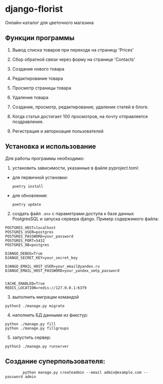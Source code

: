 # django-florist

Онлайн-каталог для цветочного магазина

## Функции программы

1. Вывод списка товаров при переходе на страницу 'Prices'

2. Сбор обратной связи через форму на странице 'Contacts'
3. Создание нового товара
4. Редактирование товара
5. Просмотр страницы товара
6. Удаление товара
7. Создание, просмотр, редактирование, удаление статей в блоге.
8. Когда статья достигает 100 просмотров, на почту отправляется поздравление.
9. Регистрация и авторизация пользователей

## Установка и использование

Для работы программы необходимо:

1. установить зависимости, указанные в файле  pyproject.toml:
- для первичной установки:

  ```poetry install```
- для обновления:

  ```poetry update```


2. создать файл `.env` с параметрами доступа к базе данных PostgresSQL и запуска сервера django.
Пример содержимого файла:

```
POSTGRES_HOST=localhost
POSTGRES_USER=postgres
POSTGRES_PASSWORD=your_password
POSTGRES_PORT=5432
POSTGRES_DB=postgres

DJANGO_DEBUG=True
DJANGO_SECRET_KEY=your_secret_key

DJANGO_EMAIL_HOST_USER=your_email@yandex.ru
DJANGO_EMAIL_HOST_PASSWORD=your_yandex_smtp_password


CACHE_ENABLED=True
REDIS_LOCATION=redis://127.0.0.1:6379
```
3. выполнить миграции командой
```commandline
python3 ./manage.py migrate
```

4. наполнить БД данными из фикстур:

```
python ./manage.py fill
python ./manage.py fillgroups
```

5. запустить сервер:
```commandline
python3 ./manage.py runserver
```

## Создание суперпользователя:
```commandline
        python manage.py createadmin --email admin@example.com --password admin
```
